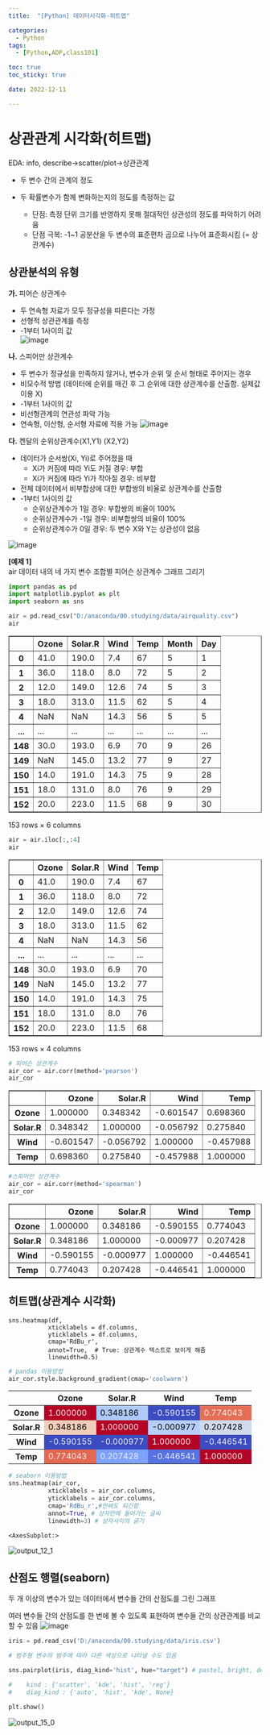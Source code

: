 ```yaml
---
title:  "[Python] 데이터시각화-히트맵" 

categories:
  - Python
tags:
  - [Python,ADP,class101]

toc: true
toc_sticky: true

date: 2022-12-11

---
```

# 상관관계 시각화(히트맵)

EDA: info, describe->scatter/plot->상관관계

* 두 변수 간의 관계의 정도     

* 두 확률변수가 함께 변화하는지의 정도를 측정하는 값
    * 단점: 측정 단위 크기를 반영하지 못해 절대적인 상관성의 정도를 파악하기 어려움
    * 단점 극복: -1~1 공분산을 두 변수의 표준편차 곱으로 나누어 표준화시킴 (= 상관계수)



## 상관분석의 유형
__가.__ 피어슨 상관계수
* 두 연속형 자료가 모두 정규성을 따른다는 가정
* 선형적 상관관계를 측정
* -1부터 1사이의 값    
![image](https://user-images.githubusercontent.com/88616282/206901577-14668bca-2221-452d-ac33-27f6a7de8f87.png)

__나.__ 스피어만 상관계수
* 두 변수가 정규성을 만족하지 않거나, 변수가 순위 및 순서 형태로 주어지는 경우
* 비모수적 방법 (데이터에 순위를 매긴 후 그 순위에 대한 상관계수를 산출함. 실제값 이용 X)
* -1부터 1사이의 값
* 비선형관계의 연관성 파악 가능
* 연속형, 이산형, 순서형 자료에 적용 가능
![image](https://user-images.githubusercontent.com/88616282/206901581-5241e464-4b48-4311-93da-cb10dd8b6a8d.png)

__다.__ 켄달의 순위상관계수(X1,Y1) (X2,Y2)
* 데이터가 순서쌍(Xi, Yi)로 주어졌을 때
    * Xi가 커짐에 따라 Yi도 커질 경우: 부합
    * Xi가 커짐에 따라 Yi가 작아질 경우: 비부합
* 전체 데이터에서 비부합상에 대한 부합쌍의 비율로 상관계수를 산출함
* -1부터 1사이의 값
    * 순위상관계수가 1일 경우: 부합쌍의 비율이 100%
    * 순위상관계수가 -1일 경우: 비부합쌍의 비율이 100%
    * 순위상관계수가 0일 경우: 두 변수 X와 Y는 상관성이 없음

![image](https://user-images.githubusercontent.com/88616282/206901586-02f207a8-1c1b-47ae-bd34-f2e0462a888a.png)

__[예제 1]__   
air 데이터 내의 네 가지 변수 조합별 피어슨 상관계수 그래프 그리기


```python
import pandas as pd
import matplotlib.pyplot as plt
import seaborn as sns
```


```python
air = pd.read_csv("D:/anaconda/00.studying/data/airquality.csv")
air
```




<div>
<style scoped>
    .dataframe tbody tr th:only-of-type {
        vertical-align: middle;
    }

    .dataframe tbody tr th {
        vertical-align: top;
    }

    .dataframe thead th {
        text-align: right;
    }
</style>
<table border="1" class="dataframe">
  <thead>
    <tr style="text-align: right;">
      <th></th>
      <th>Ozone</th>
      <th>Solar.R</th>
      <th>Wind</th>
      <th>Temp</th>
      <th>Month</th>
      <th>Day</th>
    </tr>
  </thead>
  <tbody>
    <tr>
      <th>0</th>
      <td>41.0</td>
      <td>190.0</td>
      <td>7.4</td>
      <td>67</td>
      <td>5</td>
      <td>1</td>
    </tr>
    <tr>
      <th>1</th>
      <td>36.0</td>
      <td>118.0</td>
      <td>8.0</td>
      <td>72</td>
      <td>5</td>
      <td>2</td>
    </tr>
    <tr>
      <th>2</th>
      <td>12.0</td>
      <td>149.0</td>
      <td>12.6</td>
      <td>74</td>
      <td>5</td>
      <td>3</td>
    </tr>
    <tr>
      <th>3</th>
      <td>18.0</td>
      <td>313.0</td>
      <td>11.5</td>
      <td>62</td>
      <td>5</td>
      <td>4</td>
    </tr>
    <tr>
      <th>4</th>
      <td>NaN</td>
      <td>NaN</td>
      <td>14.3</td>
      <td>56</td>
      <td>5</td>
      <td>5</td>
    </tr>
    <tr>
      <th>...</th>
      <td>...</td>
      <td>...</td>
      <td>...</td>
      <td>...</td>
      <td>...</td>
      <td>...</td>
    </tr>
    <tr>
      <th>148</th>
      <td>30.0</td>
      <td>193.0</td>
      <td>6.9</td>
      <td>70</td>
      <td>9</td>
      <td>26</td>
    </tr>
    <tr>
      <th>149</th>
      <td>NaN</td>
      <td>145.0</td>
      <td>13.2</td>
      <td>77</td>
      <td>9</td>
      <td>27</td>
    </tr>
    <tr>
      <th>150</th>
      <td>14.0</td>
      <td>191.0</td>
      <td>14.3</td>
      <td>75</td>
      <td>9</td>
      <td>28</td>
    </tr>
    <tr>
      <th>151</th>
      <td>18.0</td>
      <td>131.0</td>
      <td>8.0</td>
      <td>76</td>
      <td>9</td>
      <td>29</td>
    </tr>
    <tr>
      <th>152</th>
      <td>20.0</td>
      <td>223.0</td>
      <td>11.5</td>
      <td>68</td>
      <td>9</td>
      <td>30</td>
    </tr>
  </tbody>
</table>
<p>153 rows × 6 columns</p>
</div>




```python
air = air.iloc[:,:4]
air
```




<div>
<style scoped>
    .dataframe tbody tr th:only-of-type {
        vertical-align: middle;
    }

    .dataframe tbody tr th {
        vertical-align: top;
    }

    .dataframe thead th {
        text-align: right;
    }
</style>
<table border="1" class="dataframe">
  <thead>
    <tr style="text-align: right;">
      <th></th>
      <th>Ozone</th>
      <th>Solar.R</th>
      <th>Wind</th>
      <th>Temp</th>
    </tr>
  </thead>
  <tbody>
    <tr>
      <th>0</th>
      <td>41.0</td>
      <td>190.0</td>
      <td>7.4</td>
      <td>67</td>
    </tr>
    <tr>
      <th>1</th>
      <td>36.0</td>
      <td>118.0</td>
      <td>8.0</td>
      <td>72</td>
    </tr>
    <tr>
      <th>2</th>
      <td>12.0</td>
      <td>149.0</td>
      <td>12.6</td>
      <td>74</td>
    </tr>
    <tr>
      <th>3</th>
      <td>18.0</td>
      <td>313.0</td>
      <td>11.5</td>
      <td>62</td>
    </tr>
    <tr>
      <th>4</th>
      <td>NaN</td>
      <td>NaN</td>
      <td>14.3</td>
      <td>56</td>
    </tr>
    <tr>
      <th>...</th>
      <td>...</td>
      <td>...</td>
      <td>...</td>
      <td>...</td>
    </tr>
    <tr>
      <th>148</th>
      <td>30.0</td>
      <td>193.0</td>
      <td>6.9</td>
      <td>70</td>
    </tr>
    <tr>
      <th>149</th>
      <td>NaN</td>
      <td>145.0</td>
      <td>13.2</td>
      <td>77</td>
    </tr>
    <tr>
      <th>150</th>
      <td>14.0</td>
      <td>191.0</td>
      <td>14.3</td>
      <td>75</td>
    </tr>
    <tr>
      <th>151</th>
      <td>18.0</td>
      <td>131.0</td>
      <td>8.0</td>
      <td>76</td>
    </tr>
    <tr>
      <th>152</th>
      <td>20.0</td>
      <td>223.0</td>
      <td>11.5</td>
      <td>68</td>
    </tr>
  </tbody>
</table>
<p>153 rows × 4 columns</p>
</div>




```python
# 피어슨 상관계수 
air_cor = air.corr(method='pearson')
air_cor
```




<div>
<style scoped>
    .dataframe tbody tr th:only-of-type {
        vertical-align: middle;
    }

    .dataframe tbody tr th {
        vertical-align: top;
    }

    .dataframe thead th {
        text-align: right;
    }
</style>
<table border="1" class="dataframe">
  <thead>
    <tr style="text-align: right;">
      <th></th>
      <th>Ozone</th>
      <th>Solar.R</th>
      <th>Wind</th>
      <th>Temp</th>
    </tr>
  </thead>
  <tbody>
    <tr>
      <th>Ozone</th>
      <td>1.000000</td>
      <td>0.348342</td>
      <td>-0.601547</td>
      <td>0.698360</td>
    </tr>
    <tr>
      <th>Solar.R</th>
      <td>0.348342</td>
      <td>1.000000</td>
      <td>-0.056792</td>
      <td>0.275840</td>
    </tr>
    <tr>
      <th>Wind</th>
      <td>-0.601547</td>
      <td>-0.056792</td>
      <td>1.000000</td>
      <td>-0.457988</td>
    </tr>
    <tr>
      <th>Temp</th>
      <td>0.698360</td>
      <td>0.275840</td>
      <td>-0.457988</td>
      <td>1.000000</td>
    </tr>
  </tbody>
</table>
</div>




```python
#스피어만 상관계수
air_cor = air.corr(method='spearman')
air_cor
```




<div>
<style scoped>
    .dataframe tbody tr th:only-of-type {
        vertical-align: middle;
    }

    .dataframe tbody tr th {
        vertical-align: top;
    }

    .dataframe thead th {
        text-align: right;
    }
</style>
<table border="1" class="dataframe">
  <thead>
    <tr style="text-align: right;">
      <th></th>
      <th>Ozone</th>
      <th>Solar.R</th>
      <th>Wind</th>
      <th>Temp</th>
    </tr>
  </thead>
  <tbody>
    <tr>
      <th>Ozone</th>
      <td>1.000000</td>
      <td>0.348186</td>
      <td>-0.590155</td>
      <td>0.774043</td>
    </tr>
    <tr>
      <th>Solar.R</th>
      <td>0.348186</td>
      <td>1.000000</td>
      <td>-0.000977</td>
      <td>0.207428</td>
    </tr>
    <tr>
      <th>Wind</th>
      <td>-0.590155</td>
      <td>-0.000977</td>
      <td>1.000000</td>
      <td>-0.446541</td>
    </tr>
    <tr>
      <th>Temp</th>
      <td>0.774043</td>
      <td>0.207428</td>
      <td>-0.446541</td>
      <td>1.000000</td>
    </tr>
  </tbody>
</table>
</div>



## 히트맵(상관계수 시각화)

    sns.heatmap(df,
               xticklabels = df.columns,
               yticklabels = df.columns,
               cmap='RdBu_r',
               annot=True,  # True: 상관계수 텍스트로 보이게 해줌
               linewidth=0.5)


```python
# pandas 이용방법
air_cor.style.background_gradient(cmap='coolwarm')
```




<style type="text/css">
#T_6a7f2_row0_col0, #T_6a7f2_row1_col1, #T_6a7f2_row2_col2, #T_6a7f2_row3_col3 {
  background-color: #b40426;
  color: #f1f1f1;
}
#T_6a7f2_row0_col1 {
  background-color: #afcafc;
  color: #000000;
}
#T_6a7f2_row0_col2, #T_6a7f2_row2_col0, #T_6a7f2_row2_col1, #T_6a7f2_row2_col3 {
  background-color: #3b4cc0;
  color: #f1f1f1;
}
#T_6a7f2_row0_col3 {
  background-color: #e46e56;
  color: #f1f1f1;
}
#T_6a7f2_row1_col0 {
  background-color: #f1cdba;
  color: #000000;
}
#T_6a7f2_row1_col2 {
  background-color: #b6cefa;
  color: #000000;
}
#T_6a7f2_row1_col3 {
  background-color: #cfdaea;
  color: #000000;
}
#T_6a7f2_row3_col0 {
  background-color: #e26952;
  color: #f1f1f1;
}
#T_6a7f2_row3_col1 {
  background-color: #7ea1fa;
  color: #f1f1f1;
}
#T_6a7f2_row3_col2 {
  background-color: #5673e0;
  color: #f1f1f1;
}
</style>
<table id="T_6a7f2">
  <thead>
    <tr>
      <th class="blank level0" >&nbsp;</th>
      <th id="T_6a7f2_level0_col0" class="col_heading level0 col0" >Ozone</th>
      <th id="T_6a7f2_level0_col1" class="col_heading level0 col1" >Solar.R</th>
      <th id="T_6a7f2_level0_col2" class="col_heading level0 col2" >Wind</th>
      <th id="T_6a7f2_level0_col3" class="col_heading level0 col3" >Temp</th>
    </tr>
  </thead>
  <tbody>
    <tr>
      <th id="T_6a7f2_level0_row0" class="row_heading level0 row0" >Ozone</th>
      <td id="T_6a7f2_row0_col0" class="data row0 col0" >1.000000</td>
      <td id="T_6a7f2_row0_col1" class="data row0 col1" >0.348186</td>
      <td id="T_6a7f2_row0_col2" class="data row0 col2" >-0.590155</td>
      <td id="T_6a7f2_row0_col3" class="data row0 col3" >0.774043</td>
    </tr>
    <tr>
      <th id="T_6a7f2_level0_row1" class="row_heading level0 row1" >Solar.R</th>
      <td id="T_6a7f2_row1_col0" class="data row1 col0" >0.348186</td>
      <td id="T_6a7f2_row1_col1" class="data row1 col1" >1.000000</td>
      <td id="T_6a7f2_row1_col2" class="data row1 col2" >-0.000977</td>
      <td id="T_6a7f2_row1_col3" class="data row1 col3" >0.207428</td>
    </tr>
    <tr>
      <th id="T_6a7f2_level0_row2" class="row_heading level0 row2" >Wind</th>
      <td id="T_6a7f2_row2_col0" class="data row2 col0" >-0.590155</td>
      <td id="T_6a7f2_row2_col1" class="data row2 col1" >-0.000977</td>
      <td id="T_6a7f2_row2_col2" class="data row2 col2" >1.000000</td>
      <td id="T_6a7f2_row2_col3" class="data row2 col3" >-0.446541</td>
    </tr>
    <tr>
      <th id="T_6a7f2_level0_row3" class="row_heading level0 row3" >Temp</th>
      <td id="T_6a7f2_row3_col0" class="data row3 col0" >0.774043</td>
      <td id="T_6a7f2_row3_col1" class="data row3 col1" >0.207428</td>
      <td id="T_6a7f2_row3_col2" class="data row3 col2" >-0.446541</td>
      <td id="T_6a7f2_row3_col3" class="data row3 col3" >1.000000</td>
    </tr>
  </tbody>
</table>





```python
# seaborn 이용방법 
sns.heatmap(air_cor,
           xticklabels = air_cor.columns,
           yticklabels = air_cor.columns,
           cmap='RdBu_r',#안써도 되긴함
           annot=True, # 상자안에 들어가는 글씨 
           linewidth=3) # 상자사이의 굵기
```




    <AxesSubplot:>




![output_12_1](https://user-images.githubusercontent.com/88616282/206901451-6f24f5a9-a385-4cb9-b6a7-c4d934f270ac.png)

    


## 산점도 행렬(seaborn)

두 개 이상의 변수가 있는 데이터에서 변수들 간의 산점도를 그린 그래프

여러 변수들 간의 산점도를 한 번에 볼 수 있도록 표현하여 변수들 간의 상관관계를 비교할 수 있음
![image](https://user-images.githubusercontent.com/88616282/206901609-1e39f6df-ffa0-4d7b-b361-45b57a9628fa.png)

```python
iris = pd.read_csv('D:/anaconda/00.studying/data/iris.csv')
```


```python
# 범주형 변수의 범주에 따라 다른 색상으로 나타낼 수도 있음

sns.pairplot(iris, diag_kind='hist', hue="target") # pastel, bright, deep, muted, colorblind, dark

#    kind : {'scatter', 'kde', 'hist', 'reg'}
#    diag_kind : {'auto', 'hist', 'kde', None}

plt.show()
```


    
![output_15_0](https://user-images.githubusercontent.com/88616282/206901461-39fd5ce7-cf88-4c6a-bf56-15324de5afa5.png)


